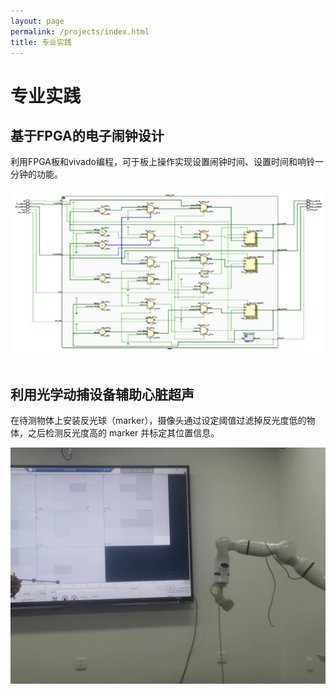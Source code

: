 ```yaml
---
layout: page
permalink: /projects/index.html
title: 专业实践
---
```


# 专业实践

## 基于FPGA的电子闹钟设计
利用FPGA板和vivado编程，可于板上操作实现设置闹钟时间、设置时间和响铃一分钟的功能。
<div class="third">
<img src="/images/naozhong.JPG">
</div><br>

## 利用光学动捕设备辅助心脏超声
在待测物体上安装反光球（marker），摄像头通过设定阈值过滤掉反光度低的物体，之后检测反光度高的 marker 并标定其位置信息。
<div class="third">
<img src="/images/dongbu.JPG">
</div><br>
